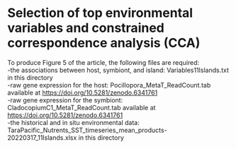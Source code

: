 # Selection of top environmental variables and constrained correspondence analysis (CCA)

To produce Figure 5 of the article, the following files are required: <br>
-the associations between host, symbiont, and island: Variables11Islands.txt in this directory <br>
-raw gene expression for the host: Pocillopora_MetaT_ReadCount.tab available at https://doi.org/10.5281/zenodo.6341761 <br>
-raw gene expression for the symbiont: CladocopiumC1_MetaT_ReadCount.tab available at https://doi.org/10.5281/zenodo.6341761 <br>
-the historical and in situ environmental data: TaraPacific_Nutrents_SST_timeseries_mean_products-20220317_11Islands.xlsx in this directory

